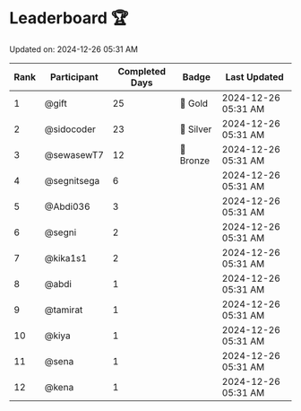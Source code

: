 # Leaderboard 🏆

Updated on: 2024-12-26 05:31 AM

| Rank | Participant       | Completed Days | Badge      | Last Updated         |
|------|-------------------|----------------|------------|----------------------|
| 1    | @gift             | 25             | 🏅 Gold     | 2024-12-26 05:31 AM |
| 2    | @sidocoder        | 23             | 🥈 Silver   | 2024-12-26 05:31 AM |
| 3    | @sewasewT7        | 12             | 🥉 Bronze   | 2024-12-26 05:31 AM |
| 4    | @segnitsega       | 6              |            | 2024-12-26 05:31 AM |
| 5    | @Abdi036          | 3              |            | 2024-12-26 05:31 AM |
| 6    | @segni            | 2              |            | 2024-12-26 05:31 AM |
| 7    | @kika1s1          | 2              |            | 2024-12-26 05:31 AM |
| 8    | @abdi             | 1              |            | 2024-12-26 05:31 AM |
| 9    | @tamirat          | 1              |            | 2024-12-26 05:31 AM |
| 10   | @kiya             | 1              |            | 2024-12-26 05:31 AM |
| 11   | @sena             | 1              |            | 2024-12-26 05:31 AM |
| 12   | @kena             | 1              |            | 2024-12-26 05:31 AM |
